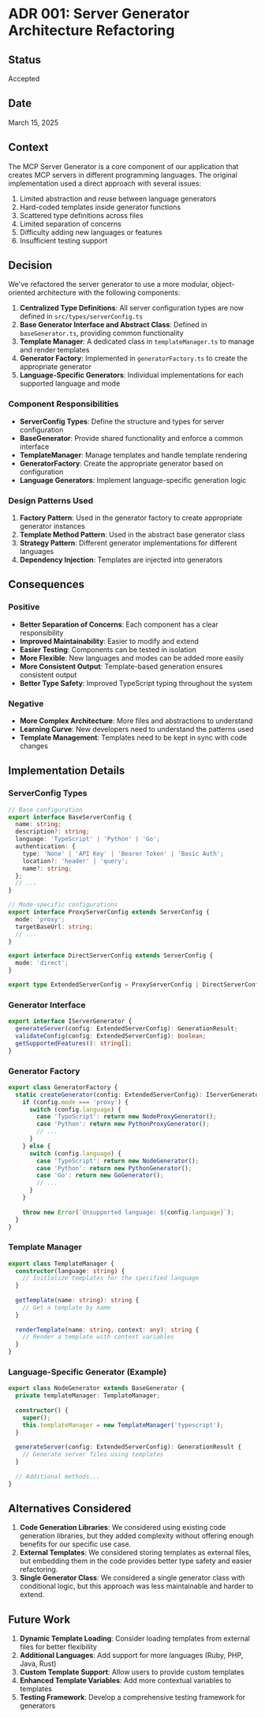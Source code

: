 # ADR 001: Server Generator Architecture Refactoring

## Status

Accepted

## Date

March 15, 2025

## Context

The MCP Server Generator is a core component of our application that creates MCP servers in different programming languages. The original implementation used a direct approach with several issues:

1. Limited abstraction and reuse between language generators
2. Hard-coded templates inside generator functions
3. Scattered type definitions across files
4. Limited separation of concerns
5. Difficulty adding new languages or features
6. Insufficient testing support

## Decision

We've refactored the server generator to use a more modular, object-oriented architecture with the following components:

1. **Centralized Type Definitions**: All server configuration types are now defined in `src/types/serverConfig.ts`
2. **Base Generator Interface and Abstract Class**: Defined in `baseGenerator.ts`, providing common functionality
3. **Template Manager**: A dedicated class in `templateManager.ts` to manage and render templates
4. **Generator Factory**: Implemented in `generatorFactory.ts` to create the appropriate generator
5. **Language-Specific Generators**: Individual implementations for each supported language and mode

### Component Responsibilities

- **ServerConfig Types**: Define the structure and types for server configuration
- **BaseGenerator**: Provide shared functionality and enforce a common interface
- **TemplateManager**: Manage templates and handle template rendering
- **GeneratorFactory**: Create the appropriate generator based on configuration
- **Language Generators**: Implement language-specific generation logic

### Design Patterns Used

1. **Factory Pattern**: Used in the generator factory to create appropriate generator instances
2. **Template Method Pattern**: Used in the abstract base generator class
3. **Strategy Pattern**: Different generator implementations for different languages
4. **Dependency Injection**: Templates are injected into generators

## Consequences

### Positive

- **Better Separation of Concerns**: Each component has a clear responsibility
- **Improved Maintainability**: Easier to modify and extend
- **Easier Testing**: Components can be tested in isolation
- **More Flexible**: New languages and modes can be added more easily
- **More Consistent Output**: Template-based generation ensures consistent output
- **Better Type Safety**: Improved TypeScript typing throughout the system

### Negative

- **More Complex Architecture**: More files and abstractions to understand
- **Learning Curve**: New developers need to understand the patterns used
- **Template Management**: Templates need to be kept in sync with code changes

## Implementation Details

### ServerConfig Types

```typescript
// Base configuration
export interface BaseServerConfig {
  name: string;
  description?: string;
  language: 'TypeScript' | 'Python' | 'Go';
  authentication: {
    type: 'None' | 'API Key' | 'Bearer Token' | 'Basic Auth';
    location?: 'header' | 'query';
    name?: string;
  };
  // ...
}

// Mode-specific configurations
export interface ProxyServerConfig extends ServerConfig {
  mode: 'proxy';
  targetBaseUrl: string;
  // ...
}

export interface DirectServerConfig extends ServerConfig {
  mode: 'direct';
}

export type ExtendedServerConfig = ProxyServerConfig | DirectServerConfig;
```

### Generator Interface

```typescript
export interface IServerGenerator {
  generateServer(config: ExtendedServerConfig): GenerationResult;
  validateConfig(config: ExtendedServerConfig): boolean;
  getSupportedFeatures(): string[];
}
```

### Generator Factory

```typescript
export class GeneratorFactory {
  static createGenerator(config: ExtendedServerConfig): IServerGenerator {
    if (config.mode === 'proxy') {
      switch (config.language) {
        case 'TypeScript': return new NodeProxyGenerator();
        case 'Python': return new PythonProxyGenerator();
        // ...
      }
    } else {
      switch (config.language) {
        case 'TypeScript': return new NodeGenerator();
        case 'Python': return new PythonGenerator();
        case 'Go': return new GoGenerator();
        // ...
      }
    }
    
    throw new Error(`Unsupported language: ${config.language}`);
  }
}
```

### Template Manager

```typescript
export class TemplateManager {
  constructor(language: string) {
    // Initialize templates for the specified language
  }
  
  getTemplate(name: string): string {
    // Get a template by name
  }
  
  renderTemplate(name: string, context: any): string {
    // Render a template with context variables
  }
}
```

### Language-Specific Generator (Example)

```typescript
export class NodeGenerator extends BaseGenerator {
  private templateManager: TemplateManager;
  
  constructor() {
    super();
    this.templateManager = new TemplateManager('typescript');
  }
  
  generateServer(config: ExtendedServerConfig): GenerationResult {
    // Generate server files using templates
  }
  
  // Additional methods...
}
```

## Alternatives Considered

1. **Code Generation Libraries**: We considered using existing code generation libraries, but they added complexity without offering enough benefits for our specific use case.
2. **External Templates**: We considered storing templates as external files, but embedding them in the code provides better type safety and easier refactoring.
3. **Single Generator Class**: We considered a single generator class with conditional logic, but this approach was less maintainable and harder to extend.

## Future Work

1. **Dynamic Template Loading**: Consider loading templates from external files for better flexibility
2. **Additional Languages**: Add support for more languages (Ruby, PHP, Java, Rust)
3. **Custom Template Support**: Allow users to provide custom templates
4. **Enhanced Template Variables**: Add more contextual variables to templates
5. **Testing Framework**: Develop a comprehensive testing framework for generators
